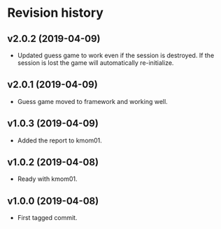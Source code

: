 Revision history
==================

v2.0.2 (2019-04-09)
------------------------
* Updated guess game to work even if the session is destroyed. If the session is lost the game will automatically re-initialize.

v2.0.1 (2019-04-09)
------------------------
* Guess game moved to framework and working well.

v1.0.3 (2019-04-09)
------------------------
* Added the report to kmom01.

v1.0.2 (2019-04-08)
------------------------
* Ready with kmom01.

v1.0.0 (2019-04-08)
------------------------
* First tagged commit.
